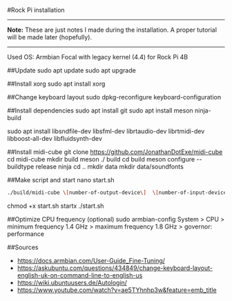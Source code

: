 #Rock Pi installation

---
**Note:** These are just notes I made during the installation. A proper tutorial will be made later (hopefully).

---

Used OS: Armbian Focal with legacy kernel (4.4) for Rock Pi 4B

##Update
sudo apt update
sudo apt upgrade

##Install xorg
sudo apt install xorg

##Change keyboard layout
sudo dpkg-reconfigure keyboard-configuration

##Install dependencies
sudo apt install git
sudo apt install meson ninja-build

sudo apt install libsndfile-dev libsfml-dev librtaudio-dev librtmidi-dev libboost-all-dev libfluidsynth-dev

##Install midi-cube
git clone https://github.com/JonathanDotExe/midi-cube
cd midi-cube
mkdir build
meson ./ build
cd build
meson configure --buildtype release
ninja
cd ..
mkdir data
mkdir data/soundfonts

##Make script and start
nano start.sh

```bash
./build/midi-cube \[number-of-output-device\]  \[number-of-input-device\] > midicube_log.txt 2>&1
```

chmod +x start.sh
startx ./start.sh

##Optimize CPU frequency (optional)
sudo armbian-config
System > CPU > minimum frequency 1.4 GHz > maximum frequency 1.8 GHz > governor: performance

##Sources
* https://docs.armbian.com/User-Guide_Fine-Tuning/
* https://askubuntu.com/questions/434849/change-keyboard-layout-english-uk-on-command-line-to-english-us
* https://wiki.ubuntuusers.de/Autologin/
* https://www.youtube.com/watch?v=ae5TYhnhp3w&feature=emb_title
